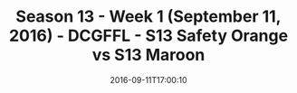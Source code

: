 ---
title: Season 13 - Week 1 (September 11, 2016) - DCGFFL - S13 Safety Orange vs S13
  Maroon
teams-score:
- team: _teams/s13-safety-orange.md
  score: 32
- team: _teams/s13-maroon.md
  score: 27
mvp: D. Hughes (Safety Orange); A. Plier (Maroon)
game-ball: T. Adams (Safety Orange); S. Adamske (Maroon)
season: 13
week: 1
date: '2016-09-11T17:00:10'
pageid: season-13-week-1-september-11-2016-4828-vs-4819
---